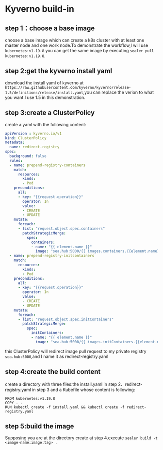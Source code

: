 # Kyverno build-in
## step 1：choose a base image
choose a base image which can create a k8s cluster with at least one master node and one work node.To demonstrate the workflow,I will use `kubernetes:v1.19.8`.you can get the same image by executing `sealer pull kubernetes:v1.19.8`.
## step 2:get the kyverno install yaml
download the install yaml of kyverno at `https://raw.githubusercontent.com/kyverno/kyverno/release-1.5/definitions/release/install.yaml`,you can replace the verion to what you want.I use 1.5 in this demonstration.
## step 3:create a ClusterPolicy
create a yaml with the following content:

```yaml
apiVersion : kyverno.io/v1
kind: ClusterPolicy
metadata:
  name: redirect-registry
spec:
  background: false
  rules:
  - name: prepend-registry-containers
    match:
      resources:
        kinds:
        - Pod
    preconditions:
      all:
      - key: "{{request.operation}}"
        operator: In
        value:
        - CREATE
        - UPDATE
    mutate:
      foreach:
      - list: "request.object.spec.containers"
        patchStrategicMerge:
          spec:
            containers:
            - name: "{{ element.name }}"           
              image: "sea.hub:5000/{{ images.containers.{{element.name}}.path}}:{{images.containers.{{element.name}}.tag}}"
  - name: prepend-registry-initcontainers
    match:
      resources:
        kinds:
        - Pod
    preconditions:
      all:
      - key: "{{request.operation}}"
        operator: In
        value:
        - CREATE
        - UPDATE
    mutate:
      foreach:
      - list: "request.object.spec.initContainers"
        patchStrategicMerge:
          spec:
            initContainers:
            - name: "{{ element.name }}"           
              image: "sea.hub:5000/{{ images.initContainers.{{element.name}}.path}}:{{images.initContainers.{{element.name}}.tag}}"

```

this ClusterPolicy will redirect image pull request to my private registry `sea.hub:5000`,and I name it as redirect-registry.yaml
## step 4:create the build content
create a directory with three files:the install.yaml in step 2、redirect-registry.yaml in step 3 and a Kubefile whose content is following:

```shell
FROM kubernetes:v1.19.8
COPY . .
RUN kubectl create -f install.yaml && kubectl create -f redirect-registry.yaml
```

## step 5:build the image
Supposing you are at the directory create at step 4.execute `sealer build -t <image-name:image:tag> .`